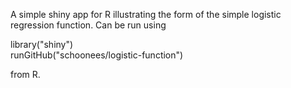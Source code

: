 A simple shiny app for R illustrating the form of the simple logistic regression function. Can be run using

library("shiny")  
runGitHub("schoonees/logistic-function")

from R.
